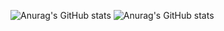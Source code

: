 ![Anurag's GitHub stats](https://github-readme-stats-sigma-five.vercel.app/api?username=FrancescoMazzitelli&count_private=true&show_icons=true&theme=radical&line_height=33,5)
![Anurag's GitHub stats](https://github-readme-stats-sigma-five.vercel.app/api/top-langs/?username=FrancescoMazzitelli&theme=radical&hide=Roff&count_private=true&show_icons=true)



